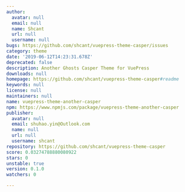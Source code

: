 ```yaml
---
author:
  avatar: null
  email: null
  name: Shcant
  url: null
  username: null
bugs: https://github.com/shcant/vuepress-theme-casper/issues
category: theme
date: '2019-06-12T14:23:31.678Z'
deprecated: false
description: Another Ghosts Casper Theme for VuePress
downloads: null
homepage: https://github.com/shcant/vuepress-theme-casper#readme
keywords: null
license: null
maintainers: null
name: vuepress-theme-another-casper
npm: https://www.npmjs.com/package/vuepress-theme-another-casper
publisher:
  avatar: null
  email: shuhao.yin@Outlook.com
  name: null
  url: null
  username: shcant
repository: https://github.com/shcant/vuepress-theme-casper
score: 0.03274788880080922
stars: 0
unstable: true
version: 0.1.0
watchers: 0

---
```


